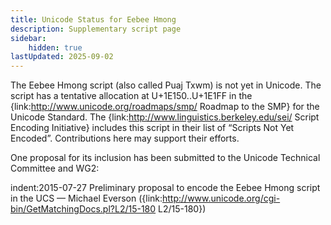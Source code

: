 ```yaml
---
title: Unicode Status for Eebee Hmong
description: Supplementary script page
sidebar:
    hidden: true
lastUpdated: 2025-09-02
---
```


The Eebee Hmong script (also called Puaj Txwm) is not yet in Unicode. The script has a tentative allocation at U+1E150..U+1E1FF in the {link:http://www.unicode.org/roadmaps/smp/ Roadmap to the SMP} for the Unicode Standard. The {link:http://www.linguistics.berkeley.edu/sei/ Script Encoding Initiative} includes this script in their list of “Scripts Not Yet Encoded”. Contributions here may support their efforts.

One proposal for its inclusion has been submitted to the Unicode Technical Committee and WG2:

indent:2015-07-27 Preliminary proposal to encode the Eebee Hmong script in the UCS — Michael Everson ({link:http://www.unicode.org/cgi-bin/GetMatchingDocs.pl?L2/15-180 L2/15-180})

[comment]: # (end of intro)

[comment]: # (start of blocks)



[comment]: # (end of blocks)

[comment]: # (start of chars)



[comment]: # (end of chars)

[comment]: # (start of rest)


